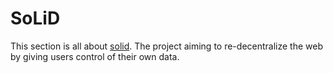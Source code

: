 SoLiD
=====

This section is all about [solid]. The project aiming to re-decentralize the web by giving users control of their own data.



[solid]: https://solidproject.org/